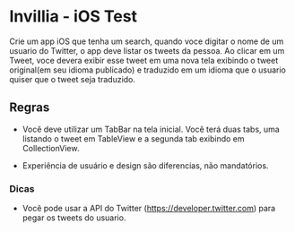 # Invillia - iOS Test
Crie um app iOS que tenha um search, quando voce digitar o nome de um usuario do Twitter, o app deve listar os tweets da pessoa. Ao clicar em um Tweet, voce devera exibir esse tweet em uma nova tela exibindo o tweet original(em seu idioma publicado) e traduzido em um idioma que o usuario quiser que o tweet seja traduzido.

## Regras
* Você deve utilizar um TabBar na tela inicial. Você terá duas tabs, uma listando o tweet em TableView e a segunda tab exibindo em CollectionView.

* Experiência de usuário e design são diferencias, não mandatórios.

### Dicas
* Você pode usar a API do Twitter (https://developer.twitter.com) para pegar os tweets do usuario.

